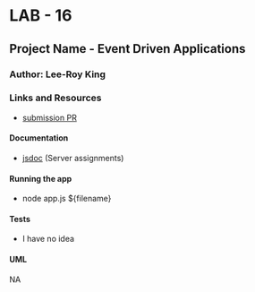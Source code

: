 # LAB - 16

## Project Name - Event Driven Applications

### Author: Lee-Roy King

### Links and Resources
* [submission PR](https://github.com/leeroywking-401-advanced-javascript/lab16/pull/1)
<!-- * [travis](http://xyz.com) <-- told to wait on tests per ryan> -->
<!-- * [back-end](http://xyz.com) <-- don't believe this deploys> -->
<!-- * [front-end](http://xyz.com) (when applicable)  -->

#### Documentation
<!-- * [api docs](http://xyz.com) (API servers) -->
* [jsdoc](./docs/index.html) (Server assignments)
<!-- * [styleguide](http://xyz.com) (React assignments) -->

<!-- ### Modules -->
<!-- #### `modulename.js` -->
<!-- ##### Exported Values and Methods -->


#### Running the app
* node app.js ${filename}
  
#### Tests
* I have no idea
<!-- * What assertions were made? -->
<!-- * What assertions need to be / should be made? -->

#### UML
NA